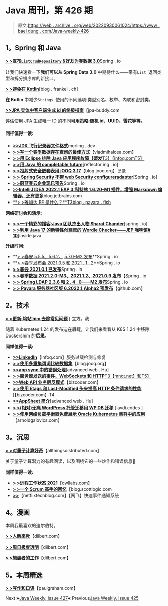 # Java 周刊，第 426 期

> 原文:[https://web . archive . org/web/20220930061024/https://www . bael dung . com/Java-weekly-426](https://web.archive.org/web/20220930061024/https://www.baeldung.com/java-weekly-426)

## **1。Spring 和 Java**

[**> >宣布`ListCrudRepository` &好友为春数据 3.0**](https://web.archive.org/web/20220524065138/https://spring.io/blog/2022/02/22/announcing-listcrudrepository-friends-for-spring-data-3-0)Spring . io

让我们快速看一下**我们可以从 Spring Data 3.0** 中期待什么——带有`List `返回类型和拆分排序库的新接口。

[**> >避免在 Kotlin**](https://web.archive.org/web/20220524065138/https://blog.frankel.ch/avoid-stringly-typed-kotlin/)[blog . frankel . ch]

**在 Kotlin** 中减少`Strings `使用的不同选项:类型别名、枚举、内联和密封类。

[**>>JPA 实体中客户端生成 id 的终极指南**](https://web.archive.org/web/20220524065138/https://www.jpa-buddy.com/blog/the-ultimate-guide-on-client/)【jpa-buddy.com

评估使用 JPA 生成唯一 ID 的不同**可用策略:随机 id、UUID、雪花等等。**

#### **同样值得一读:**

*   [**>>JDK 飞行记录器文件格式**](https://web.archive.org/web/20220524065138/https://www.morling.dev/blog/jdk-flight-recorder-file-format/)morling . dev
*   [**> >写一个春季数据存在查询的最佳方式**](https://web.archive.org/web/20220524065138/https://vladmihalcea.com/spring-data-exists-query/)【vladmihalcea.com】
*   [**> >用 Eclipse 排除 Java 应用程序故障【姬发**T3】【infoq.comT5】](https://web.archive.org/web/20220524065138/https://www.infoq.com/news/2022/02/eclipse-jifa/)
*   [**> >用 Java 的 completable future**](https://web.archive.org/web/20220524065138/https://reflectoring.io/java-completablefuture/)[reflector ing . io]
*   [**> >投射式安全嵌套表用 jOOQ 3.17**](https://web.archive.org/web/20220524065138/https://blog.jooq.org/projecting-type-safe-nested-tablerecords-with-jooq-3-17/)【blog.jooq.org】记录
*   [**> > Spring Security 不带 web Security configureradapter**](https://web.archive.org/web/20220524065138/https://spring.io/blog/2022/02/21/spring-security-without-the-websecurityconfigureradapter)[Spring . io]
*   [**> >蔚蓝春云企业现已预告**](https://web.archive.org/web/20220524065138/https://spring.io/blog/2022/02/16/azure-spring-cloud-enterprise-is-now-available-in-preview)Spring . io
*   [**>>IntelliJ IDEA 2022.1 EAP 3:科特林 1.6.20-M1 插件，增强 Markdown 编辑器，还有更多**](https://web.archive.org/web/20220524065138/https://blog.jetbrains.com/idea/2022/02/intellij-idea-2022-1-eap-3/)blog.jetbrains.com
*   [**> >雅加达 EE 是什么？**T3blog . payara . fish](https://web.archive.org/web/20220524065138/https://blog.payara.fish/jakarta-ee-java-ee-guide)

**网络研讨会和演示:**

*   [**> >一个精彩的播客:Java 团队杰出人物 Sharat Chander**](https://web.archive.org/web/20220524065138/https://spring.io/blog/2022/02/17/a-bootiful-podcast-java-team-luminary-sharat-chander)[spring . io]
*   [**> >利用 Java 17 的新特性创建您的 Wordle Checker——JEP 咖啡馆# 10**](https://web.archive.org/web/20220524065138/https://inside.java/2022/02/22/jepcafe10/)[inside.java

**升级时间:**

*   **[> >春安 5.5.5、5.6.2、](https://web.archive.org/web/20220524065138/https://spring.io/blog/2022/02/21/spring-security-5-5-5-and-5-6-2-released) [5.7.0-M2 发布](https://web.archive.org/web/20220524065138/https://spring.io/blog/2022/02/21/spring-security-5-7-0-m2-released)**Spring . io
*   **[> >春季发布会 2021.0.5 和 2021 . 1 . 2](https://web.archive.org/web/20220524065138/https://spring.io/blog/2022/02/23/spring-session-2021-0-5-and-2021-1-2-released)**Spring . io
*   [**> >春云 2021.0.1 已发布**](https://web.archive.org/web/20220524065138/https://spring.io/blog/2022/02/18/spring-cloud-2021-0-1-has-been-released)Spring . io
*   [**> >春季数据 2021.2.0-M3、2021.1.2、2021.0.9 发布**](https://web.archive.org/web/20220524065138/https://spring.io/blog/2022/02/18/spring-data-2021-2-0-m3-2021-1-2-and-2021-0-9-released)【Spring . io
*   [**> > Spring LDAP 2.3.6 和 2 . 4 . 0——M2 发布**](https://web.archive.org/web/20220524065138/https://spring.io/blog/2022/02/17/spring-ldap-2-3-6-and-2-4-0-m2-released)Spring . io
*   [**> > Payara 服务器社区版 6.2022.1.Alpha2 预发布**](https://web.archive.org/web/20220524065138/https://github.com/payara/Payara/releases)【github.com】

## **2。技术**

[**> >更新:坞站 him 去除常见问题**](https://web.archive.org/web/20220524065138/https://kubernetes.io/blog/2022/02/17/dockershim-faq/) [ 立方。我

随着 Kubernetes 1.24 的发布迫在眉睫，让我们来看看从 K8S 1.24 中移除 Dockershim 的**后果。**

**同样值得一读:**

*   [**>>LinkedIn**](https://web.archive.org/web/20220524065138/https://www.infoq.com/news/2022/02/hodor-linkedin)【infoq.com】服务过载检测与修复
*   [**> >使用多重集谓词比较数据集**](https://web.archive.org/web/20220524065138/https://blog.jooq.org/use-multiset-predicates-to-compare-data-sets/)【blog.jooq.org】
*   [**>>app sync 中的错误处理**](https://web.archive.org/web/20220524065138/https://advancedweb.hu/error-handling-in-appsync/)[advanced web . Hu]
*   [**> >服务器发送的事件、WebSockets 和 HTTP**T3【mnot.net】和T5】](https://web.archive.org/web/20220524065138/https://www.mnot.net/blog/2022/02/20/websockets)
*   [**>>Web API 业务层反模式**](https://web.archive.org/web/20220524065138/https://www.bizcoder.com/the-web-api-business-layer-anti-pattern)【bizcoder.com】
*   [**> >使用 Etags 和 Last-Modified 头来提高 HTTP 条件请求的性能**](https://web.archive.org/web/20220524065138/https://www.bizcoder.com/using-etags-and-last-modified-headers-to-improve-performance-with-http-conditional-requests)[【bizcoder.com】T4
*   [**>>AppSheet 简介**](https://web.archive.org/web/20220524065138/https://advancedweb.hu/intro-to-appsheet/)[advanced web . Hu]
*   [**> >(相对)无痛 WordPress 托管迁移用 WP DB 迁移**](https://web.archive.org/web/20220524065138/https://avdi.codes/relatively-painless-wordpress-hosting-migration-with-wp-db-migrate/) [ avdi.codes ]
*   [**> >使用网络负载平衡器免费展示 Oracle Kubernetes 集群中的应用**](https://web.archive.org/web/20220524065138/https://arnoldgalovics.com/oracle-kubernetes-free-network-load-balancer/)【arnoldgalovics.com】

## **3。沉思**

[**> >对量子计算好奇**](https://web.archive.org/web/20220524065138/https://www.allthingsdistributed.com/2022/02/curious-about-quantum-computing.html)【allthingsdistributed.com】

关于量子计算潜力的有趣阅读，以及围绕它的一些炒作和错误信息🙂

**同样值得一读:**

*   [**> >远程工作状态 2021**](https://web.archive.org/web/20220524065138/https://owllabs.com/state-of-remote-work/2021/)【owllabs.com】
*   [**> >一个 Scrum 高手的回忆**](https://web.archive.org/web/20220524065138/https://blog.scottlogic.com/2022/02/18/reminiscence-of-a-scrum-master-part-v.html)【blog.scottlogic.com
*   [**>>**](https://web.archive.org/web/20220524065138/https://netflixtechblog.com/rapid-event-notification-system-at-netflix-6deb1d2b57d1)【netflixtechblog.com】【网飞】快速事件通知系统

## **4。漫画**

本周我最喜欢的迪尔伯特。

[**> >人新来斥**](https://web.archive.org/web/20220524065138/https://dilbert.com/strip/2022-02-22)【dilbert.com】

[**> >周日极度透明**](https://web.archive.org/web/20220524065138/https://dilbert.com/strip/2022-02-20)【dilbert.com】

[**> >施虐者的工作**](https://web.archive.org/web/20220524065138/https://dilbert.com/strip/2022-02-18)【dilbert.com】

## **5。本周精选**

[**> >写作和口语**](https://web.archive.org/web/20220524065138/http://www.paulgraham.com/speak.html)【paulgraham.com】

Next **»**[Java Weekly, Issue 427](/web/20220524065138/https://www.baeldung.com/java-weekly-427)**«** Previous[Java Weekly, Issue 425](/web/20220524065138/https://www.baeldung.com/java-weekly-425)